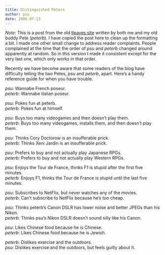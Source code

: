 ```yaml
---
title: Distinguished Peters
author: psu
date: 2006-07-13
---
```


*Note*: This is a post from the old [tleaves
site](https://tleaves.com/wordpress-archive/post0619/) written by both me and my old buddy
Pete (*peterb*). I have copied the post here to clean up the formatting a bit. I made one
other small change to address reader complaints. People complained at the time that the
order of *psu* and *peterb* changed around apparently at random. So in this version I made
it consistent except for the very last one, which only works in that order.

Recently we have become aware that some readers of the blog have difficulty telling the
two Petes, *psu* and *peterb*, apart. Here’s a handy reference guide for when you have
trouble. 

*psu*: Wannabe French poseur. <br>
*peterb*: Wannabe Italian poseur. 

*psu*: Pokes fun at peterb. <br>
*peterb*: Pokes fun at himself.

*psu*: Buys too many videogames and then doesn’t play them. <br/>
*peterb*: Buys too many videogames, installs them, and then doesn’t play them.

*psu*: Thinks Cory Doctorow is an insufferable prick. <br>
*peterb*: Thinks Xeni Jardin is an insufferable prick.

*psu*: Prefers to buy and not actually play Japanese RPGs. <br>
*peterb*: Prefers to buy and not actually play Western RPGs.

*psu*: Enjoys the Tour de France, thinks F1 is stupid after the first five minutes. <br>
*peterb*: Enjoys F1, thinks the Tour de France is stupid until the last five minutes.

*psu*: Subscribes to NetFlix, but never watches any of the movies. <br>
*peterb*: Can’t subscribe to NetFlix because he’s too cheap. 

*psu*: Thinks peterb’s Canon DSLR has lower noise and better JPEGs than his Nikon. <br>
*peterb*: Thinks psu’s Nikon DSLR doesn’t sound silly like his Canon.

*psu*: Likes Chinese food because he is Chinese. <br>
*peterb*: Likes Chinese food because he is Jewish. 

*peterb*: Dislikes exercise and the outdoors. <br>
*psu*: Dislikes exercise and the outdoors, but feels guilty about it.
